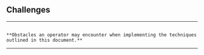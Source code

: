 
## Challenges

___
```ad-attention

**Obstacles an operator may encounter when implementing the techniques outlined in this document.**
```

___

